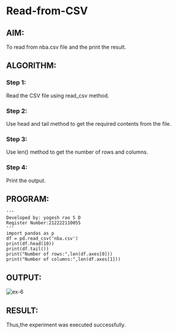 # Read-from-CSV

## AIM:
To read from nba.csv file and the print the result.
## ALGORITHM:
### Step 1:
Read the CSV file using read_csv method.
### Step 2:
Use head and tail method to get the required contents from the file.
### Step 3:
Use len() method to get the number of rows and columns.
### Step 4:
Print the output.
## PROGRAM:
```
'''
Developed by: yogesh rao S D
Register Number:212222110055
'''
import pandas as p
df = pd.read_csv('nba.csv')
print(df.head(10))
print(df.tail())
print("Number of rows:",len(df.axes[0]))
print("Number of columns:",len(df.axes[1]))
```
## OUTPUT:

![ex-6](https://github.com/yogeshrao05/Read-from-CSV/assets/122008288/dbe0303c-a8f6-446d-aba6-60e42d87659a)

## RESULT:
Thus,the experiment was executed successfully.
